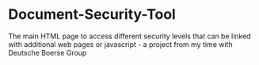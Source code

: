 # Document-Security-Tool
The main HTML page to access different security levels that can be linked with additional web pages or javascript - a project from my time with Deutsche Boerse Group
